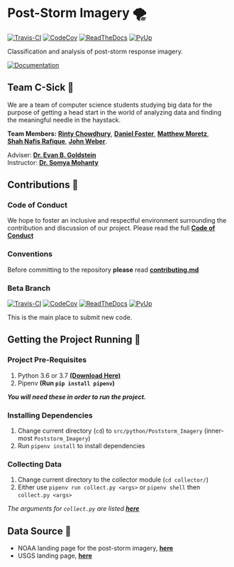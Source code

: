 # Post-Storm Imagery 🌪

[![Travis-CI](https://travis-ci.org/UNCG-CSE/Poststorm_Imagery.svg?branch=master)](
https://travis-ci.org/UNCG-CSE/Poststorm_Imagery)
[![CodeCov](https://codecov.io/gh/UNCG-CSE/Poststorm_Imagery/branch/master/graph/badge.svg?token=LWncqYANtK)](
https://codecov.io/gh/UNCG-CSE/Poststorm_Imagery/branch/master)
[![ReadTheDocs](https://readthedocs.org/projects/post-storm-imagery/badge/?version=master)](
https://post-storm-imagery.readthedocs.io/en/latest/?badge=master)
[![PyUp](https://pyup.io/repos/github/UNCG-CSE/Poststorm_Imagery/shield.svg?branch=master)](
https://pyup.io/repos/github/UNCG-CSE/Poststorm_Imagery/)

Classification and analysis of post-storm response imagery.

[![Documentation](https://img.shields.io/badge/Documentation-Click%20Me-brightgreen)](
https://post-storm-imagery.readthedocs.io/)

## Team C-Sick 🤢

We are a team of computer science students studying big data for the purpose of getting a head start in the world of
analyzing data and finding the meaningful needle in the haystack.

**Team Members:** [**Rinty Chowdhury**](https://github.com/rintychy),
 [**Daniel Foster**](https://github.com/dlfosterbot),
 [**Matthew Moretz**](https://github.com/Matmorcat),  
 [**Shah Nafis Rafique**](https://github.com/ShahNafisRafique),
 [**John Weber**](https://github.com/JWeb56).


Adviser: [**Dr. Evan B. Goldstein**](https://github.com/ebgoldstein)  
Instructor: [**Dr. Somya Mohanty**](https://github.com/somyamohanty)

## Contributions 💪

### Code of Conduct

We hope to foster an inclusive and respectful environment surrounding the contribution and discussion of our project. 
Please read the full [**Code of Conduct**](docs/code_of_conduct.md)

### Conventions

Before committing to the repository **please** read [**contributing.md**](https://post-storm-imagery.readthedocs.io/en/latest/contributing/)

### Beta Branch

[![Travis-CI](https://travis-ci.org/UNCG-CSE/Poststorm_Imagery.svg?branch=beta)](
https://travis-ci.org/UNCG-CSE/Poststorm_Imagery)
[![CodeCov](https://codecov.io/gh/UNCG-CSE/Poststorm_Imagery/branch/beta/graph/badge.svg?token=LWncqYANtK)](
https://codecov.io/gh/UNCG-CSE/Poststorm_Imagery/branch/beta)
[![ReadTheDocs](https://readthedocs.org/projects/post-storm-imagery/badge/?version=beta)](
https://post-storm-imagery.readthedocs.io/en/latest/?badge=beta)
[![PyUp](https://pyup.io/repos/github/UNCG-CSE/Poststorm_Imagery/shield.svg?branch=beta)](
https://pyup.io/repos/github/UNCG-CSE/Poststorm_Imagery/)

This is the main place to submit new code.

## Getting the Project Running 🏃‍

### Project Pre-Requisites

1. Python 3.6 or 3.7 [**(Download Here)**](https://www.python.org/downloads/)
2. Pipenv **(Run `pip install pipenv`)**

***You will need these in order to run the project.***

### Installing Dependencies

1. Change current directory (`cd`) to `src/python/Poststorm_Imagery` (inner-most `Poststorm_Imagery`)
2. Run `pipenv install` to install dependencies

### Collecting Data

1. Change current directory to the collector module (`cd collector/`)
2. Either use `pipenv run collect.py <args>` or `pipenv shell` then `collect.py <args>`

*The arguments for `collect.py` are listed [**here**](./docs/collector.md)*


## Data Source 💾

- NOAA landing page for the post-storm imagery, [**here**]( https://storms.ngs.noaa.gov)
- USGS landing page, [**here**](https://coastal.er.usgs.gov/hurricanes/tools/oblique.php)
